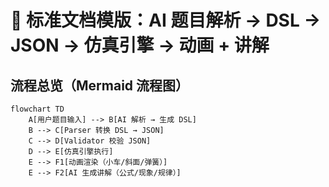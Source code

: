 
# 📘 标准文档模版：AI 题目解析 → DSL → JSON → 仿真引擎 → 动画 + 讲解

## 流程总览（Mermaid 流程图）
```mermaid
flowchart TD
    A[用户题目输入] --> B[AI 解析 → 生成 DSL]
    B --> C[Parser 转换 DSL → JSON]
    C --> D[Validator 校验 JSON]
    D --> E[仿真引擎执行]
    E --> F1[动画渲染（小车/斜面/弹簧）]
    E --> F2[AI 生成讲解（公式/现象/规律）]
```
